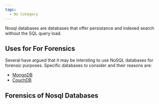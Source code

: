 ```yaml
---
tags:
  - No Category
---
```

Nosql databases are databases that offer persistance and indexed search
without the SQL query load.

## Uses for For Forensics

Several have argued that it may be intersting to use NoSQL databases for
forensic purposes. Specific databases to consider and their reasons are:

- [MongoDB](https://www.mongodb.com/)
- [CouchDB](https://couchdb.apache.org/)

## Forensics of Nosql Databases